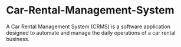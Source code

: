 # Car-Rental-Management-System
A Car Rental Management System (CRMS) is a software application designed to automate and manage the daily operations of a car rental business.
